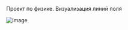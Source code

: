 Проект по физике. Визуализация линий поля


![image](https://user-images.githubusercontent.com/30976652/114444105-28388a00-9bd7-11eb-8682-49dd93af8f70.png)

